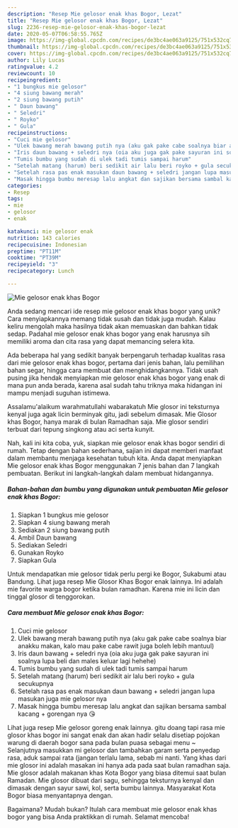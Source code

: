 ```yaml
---
description: "Resep Mie gelosor enak khas Bogor, Lezat"
title: "Resep Mie gelosor enak khas Bogor, Lezat"
slug: 2236-resep-mie-gelosor-enak-khas-bogor-lezat
date: 2020-05-07T06:58:55.765Z
image: https://img-global.cpcdn.com/recipes/de3bc4ae063a9125/751x532cq70/mie-gelosor-enak-khas-bogor-foto-resep-utama.jpg
thumbnail: https://img-global.cpcdn.com/recipes/de3bc4ae063a9125/751x532cq70/mie-gelosor-enak-khas-bogor-foto-resep-utama.jpg
cover: https://img-global.cpcdn.com/recipes/de3bc4ae063a9125/751x532cq70/mie-gelosor-enak-khas-bogor-foto-resep-utama.jpg
author: Lily Lucas
ratingvalue: 4.2
reviewcount: 10
recipeingredient:
- "1 bungkus mie gelosor"
- "4 siung bawang merah"
- "2 siung bawang putih"
- " Daun bawang"
- " Seledri"
- " Royko"
- " Gula"
recipeinstructions:
- "Cuci mie gelosor"
- "Ulek bawang merah bawang putih nya (aku gak pake cabe soalnya biar anakku makan, kalo mau pake cabe rawit juga boleh lebih mantuul)"
- "Iris daun bawang + seledri nya (oia aku juga gak pake sayuran ini soalnya lupa beli dan males keluar lagi hehehe)"
- "Tumis bumbu yang sudah di ulek tadi tumis sampai harum"
- "Setelah matang (harum) beri sedikit air lalu beri royko + gula secukupnya"
- "Setelah rasa pas enak masukan daun bawang + seledri jangan lupa masukan juga mie gelosor nya"
- "Masak hingga bumbu meresap lalu angkat dan sajikan bersama sambal kacang + gorengan nya 😘"
categories:
- Resep
tags:
- mie
- gelosor
- enak

katakunci: mie gelosor enak 
nutrition: 143 calories
recipecuisine: Indonesian
preptime: "PT11M"
cooktime: "PT39M"
recipeyield: "3"
recipecategory: Lunch

---
```



![Mie gelosor enak khas Bogor](https://img-global.cpcdn.com/recipes/de3bc4ae063a9125/751x532cq70/mie-gelosor-enak-khas-bogor-foto-resep-utama.jpg)

Anda sedang mencari ide resep mie gelosor enak khas bogor yang unik? Cara menyiapkannya memang tidak susah dan tidak juga mudah. Kalau keliru mengolah maka hasilnya tidak akan memuaskan dan bahkan tidak sedap. Padahal mie gelosor enak khas bogor yang enak harusnya sih memiliki aroma dan cita rasa yang dapat memancing selera kita.

Ada beberapa hal yang sedikit banyak berpengaruh terhadap kualitas rasa dari mie gelosor enak khas bogor, pertama dari jenis bahan, lalu pemilihan bahan segar, hingga cara membuat dan menghidangkannya. Tidak usah pusing jika hendak menyiapkan mie gelosor enak khas bogor yang enak di mana pun anda berada, karena asal sudah tahu triknya maka hidangan ini mampu menjadi suguhan istimewa.

Assalamu&#39;alaikum warahmatullahi wabarakatuh Mie glosor ini teksturnya kenyal juga agak licin berminyak gitu, jadi sebelum dimasak. Mie Glosor khas Bogor, hanya marak di bulan Ramadhan saja. Mie glosor sendiri terbuat dari tepung singkong atau aci serta kunyit.


Nah, kali ini kita coba, yuk, siapkan mie gelosor enak khas bogor sendiri di rumah. Tetap dengan bahan sederhana, sajian ini dapat memberi manfaat dalam membantu menjaga kesehatan tubuh kita. Anda dapat menyiapkan Mie gelosor enak khas Bogor menggunakan 7 jenis bahan dan 7 langkah pembuatan. Berikut ini langkah-langkah dalam membuat hidangannya.

<!--inarticleads1-->

##### Bahan-bahan dan bumbu yang digunakan untuk pembuatan Mie gelosor enak khas Bogor:

1. Siapkan 1 bungkus mie gelosor
1. Siapkan 4 siung bawang merah
1. Sediakan 2 siung bawang putih
1. Ambil  Daun bawang
1. Sediakan  Seledri
1. Gunakan  Royko
1. Siapkan  Gula


Untuk mendapatkan mie gelosor tidak perlu pergi ke Bogor, Sukabumi atau Bandung. Lihat juga resep Mie Glosor Khas Bogor enak lainnya. Ini adalah mie favorite warga bogor ketika bulan ramadhan. Karena mie ini licin dan tinggal glosor di tenggorokan. 

<!--inarticleads2-->

##### Cara membuat Mie gelosor enak khas Bogor:

1. Cuci mie gelosor
1. Ulek bawang merah bawang putih nya (aku gak pake cabe soalnya biar anakku makan, kalo mau pake cabe rawit juga boleh lebih mantuul)
1. Iris daun bawang + seledri nya (oia aku juga gak pake sayuran ini soalnya lupa beli dan males keluar lagi hehehe)
1. Tumis bumbu yang sudah di ulek tadi tumis sampai harum
1. Setelah matang (harum) beri sedikit air lalu beri royko + gula secukupnya
1. Setelah rasa pas enak masukan daun bawang + seledri jangan lupa masukan juga mie gelosor nya
1. Masak hingga bumbu meresap lalu angkat dan sajikan bersama sambal kacang + gorengan nya 😘


Lihat juga resep Mie gelosor goreng enak lainnya. gitu doang tapi rasa mie glosor khas bogor ini sangat enak dan akan hadir selalu disetiap pojokan warung di daerah bogor sana pada bulan puasa sebagai menu ~ Selanjutnya masukkan mi gelosor dan tambahkan garam serta penyedap rasa, aduk sampai rata (jangan terlalu lama, sebab mi nanti. Yang khas dari mie glosor ini adalah masakan ini hanya ada pada saat bulan ramadhan saja. Mie glosor adalah makanan khas Kota Bogor yang biasa ditemui saat bulan Ramadan. Mie glosor dibuat dari sagu, sehingga teksturnya kenyal dan dimasak dengan sayur sawi, kol, serta bumbu lainnya. Masyarakat Kota Bogor biasa menyantapnya dengan. 

Bagaimana? Mudah bukan? Itulah cara membuat mie gelosor enak khas bogor yang bisa Anda praktikkan di rumah. Selamat mencoba!

